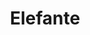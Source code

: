 ---
title: Elefante
date: 
draft: false

# descripcion
description : Elefante

materials: Plata 925

color: Plateado

dimensions: 2,5cm x 1,5cm

code: 02-14-0175

type: "Dijes"

categories: []

price: $3.390,00

# Images
# first image will be shown in the product page
images:
  # - image: "images/path_to_image"
  # La ubicacion de las imagenes es imagenes/Dijes/Dijes.Plata/02-14-0175-elefante
  - image: "./images/dijes/plata/02-14-0175-elefante.JPG"
---